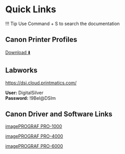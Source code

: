 # Quick Links

!!! Tip
    Use Command + S to search the documentation

## Canon Printer Profiles

[Download ⬇️](https://github.com/digitalsilverimaging/ICC-Profiles/releases/download/v1.0/DSI.ICC.Profiles.2021.zip)

## Labworks

<https://dsi.cloud.printmatics.com/>

**User:** DigitalSilver  
**Password:** !9Bel@DSIm


## Canon Driver and Software Links

[imagePROGRAF PRO-1000](https://www.usa.canon.com/internet/portal/us/home/support/details/professional-large-format-printers/professional-photo-fine-art/imageprograf-pro-1000/imageprograf-pro-1000#drivers_downloads_tab)

[imagePROGRAF PRO-4000](https://www.usa.canon.com/internet/portal/us/home/support/details/professional-large-format-printers/professional-photo-fine-art/imageprograf-pro-4000/imageprograf-pro-4000?subtab=downloads-software)

[imagePROGRAF PRO-6000](https://www.usa.canon.com/internet/portal/us/home/support/details/professional-large-format-printers/professional-photo-fine-art/imageprograf-pro-6000/imageprograf-pro-6000?subtab=downloads-software)
